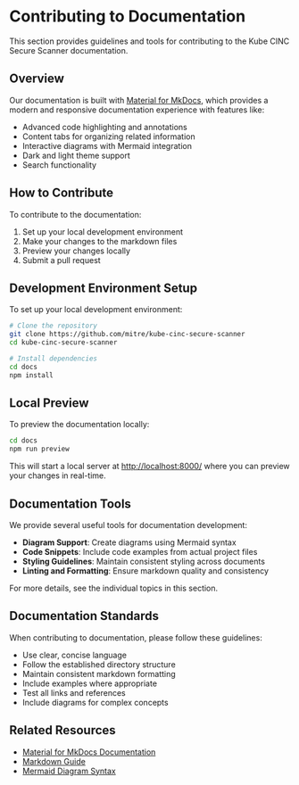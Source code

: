 # Contributing to Documentation

This section provides guidelines and tools for contributing to the Kube CINC Secure Scanner documentation.

## Overview

Our documentation is built with [Material for MkDocs](https://squidfunk.github.io/mkdocs-material/), which provides a modern and responsive documentation experience with features like:

- Advanced code highlighting and annotations
- Content tabs for organizing related information
- Interactive diagrams with Mermaid integration
- Dark and light theme support
- Search functionality

## How to Contribute

To contribute to the documentation:

1. Set up your local development environment
2. Make your changes to the markdown files
3. Preview your changes locally
4. Submit a pull request

## Development Environment Setup

To set up your local development environment:

```bash
# Clone the repository
git clone https://github.com/mitre/kube-cinc-secure-scanner
cd kube-cinc-secure-scanner

# Install dependencies
cd docs
npm install
```

## Local Preview

To preview the documentation locally:

```bash
cd docs
npm run preview
```

This will start a local server at <http://localhost:8000/> where you can preview your changes in real-time.

## Documentation Tools

We provide several useful tools for documentation development:

- **Diagram Support**: Create diagrams using Mermaid syntax
- **Code Snippets**: Include code examples from actual project files
- **Styling Guidelines**: Maintain consistent styling across documents
- **Linting and Formatting**: Ensure markdown quality and consistency

For more details, see the individual topics in this section.

## Documentation Standards

When contributing to documentation, please follow these guidelines:

- Use clear, concise language
- Follow the established directory structure
- Maintain consistent markdown formatting
- Include examples where appropriate
- Test all links and references
- Include diagrams for complex concepts

## Related Resources

- [Material for MkDocs Documentation](https://squidfunk.github.io/mkdocs-material/)
- [Markdown Guide](https://www.markdownguide.org/)
- [Mermaid Diagram Syntax](https://mermaid-js.github.io/mermaid/#/)
